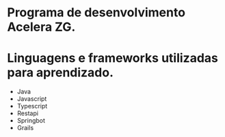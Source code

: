 # Programa de desenvolvimento Acelera ZG.

# Linguagens e frameworks utilizadas para aprendizado.
- Java
- Javascript
- Typescript
- Restapi
- Springbot
- Grails
